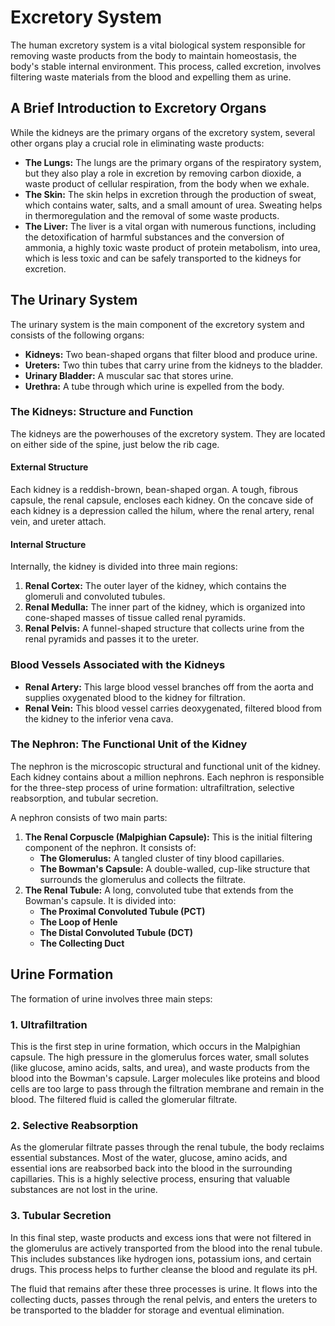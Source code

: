 # Excretory System

The human excretory system is a vital biological system responsible for removing waste products from the body to maintain homeostasis, the body's stable internal environment. This process, called excretion, involves filtering waste materials from the blood and expelling them as urine.

## A Brief Introduction to Excretory Organs

While the kidneys are the primary organs of the excretory system, several other organs play a crucial role in eliminating waste products:

*   **The Lungs:** The lungs are the primary organs of the respiratory system, but they also play a role in excretion by removing carbon dioxide, a waste product of cellular respiration, from the body when we exhale.
*   **The Skin:** The skin helps in excretion through the production of sweat, which contains water, salts, and a small amount of urea. Sweating helps in thermoregulation and the removal of some waste products.
*   **The Liver:** The liver is a vital organ with numerous functions, including the detoxification of harmful substances and the conversion of ammonia, a highly toxic waste product of protein metabolism, into urea, which is less toxic and can be safely transported to the kidneys for excretion.

## The Urinary System

The urinary system is the main component of the excretory system and consists of the following organs:

*   **Kidneys:** Two bean-shaped organs that filter blood and produce urine.
*   **Ureters:** Two thin tubes that carry urine from the kidneys to the bladder.
*   **Urinary Bladder:** A muscular sac that stores urine.
*   **Urethra:** A tube through which urine is expelled from the body.

### The Kidneys: Structure and Function

The kidneys are the powerhouses of the excretory system. They are located on either side of the spine, just below the rib cage.

#### External Structure

Each kidney is a reddish-brown, bean-shaped organ. A tough, fibrous capsule, the renal capsule, encloses each kidney. On the concave side of each kidney is a depression called the hilum, where the renal artery, renal vein, and ureter attach.

#### Internal Structure

Internally, the kidney is divided into three main regions:

1.  **Renal Cortex:** The outer layer of the kidney, which contains the glomeruli and convoluted tubules.
2.  **Renal Medulla:** The inner part of the kidney, which is organized into cone-shaped masses of tissue called renal pyramids.
3.  **Renal Pelvis:** A funnel-shaped structure that collects urine from the renal pyramids and passes it to the ureter.

### Blood Vessels Associated with the Kidneys

*   **Renal Artery:** This large blood vessel branches off from the aorta and supplies oxygenated blood to the kidney for filtration.
*   **Renal Vein:** This blood vessel carries deoxygenated, filtered blood from the kidney to the inferior vena cava.

### The Nephron: The Functional Unit of the Kidney

The nephron is the microscopic structural and functional unit of the kidney. Each kidney contains about a million nephrons. Each nephron is responsible for the three-step process of urine formation: ultrafiltration, selective reabsorption, and tubular secretion.

A nephron consists of two main parts:

1.  **The Renal Corpuscle (Malpighian Capsule):** This is the initial filtering component of the nephron. It consists of:
    *   **The Glomerulus:** A tangled cluster of tiny blood capillaries.
    *   **The Bowman's Capsule:** A double-walled, cup-like structure that surrounds the glomerulus and collects the filtrate.
2.  **The Renal Tubule:** A long, convoluted tube that extends from the Bowman's capsule. It is divided into:
    *   **The Proximal Convoluted Tubule (PCT)**
    *   **The Loop of Henle**
    *   **The Distal Convoluted Tubule (DCT)**
    *   **The Collecting Duct**

## Urine Formation

The formation of urine involves three main steps:

### 1. Ultrafiltration

This is the first step in urine formation, which occurs in the Malpighian capsule. The high pressure in the glomerulus forces water, small solutes (like glucose, amino acids, salts, and urea), and waste products from the blood into the Bowman's capsule. Larger molecules like proteins and blood cells are too large to pass through the filtration membrane and remain in the blood. The filtered fluid is called the glomerular filtrate.

### 2. Selective Reabsorption

As the glomerular filtrate passes through the renal tubule, the body reclaims essential substances. Most of the water, glucose, amino acids, and essential ions are reabsorbed back into the blood in the surrounding capillaries. This is a highly selective process, ensuring that valuable substances are not lost in the urine.

### 3. Tubular Secretion

In this final step, waste products and excess ions that were not filtered in the glomerulus are actively transported from the blood into the renal tubule. This includes substances like hydrogen ions, potassium ions, and certain drugs. This process helps to further cleanse the blood and regulate its pH.

The fluid that remains after these three processes is urine. It flows into the collecting ducts, passes through the renal pelvis, and enters the ureters to be transported to the bladder for storage and eventual elimination.